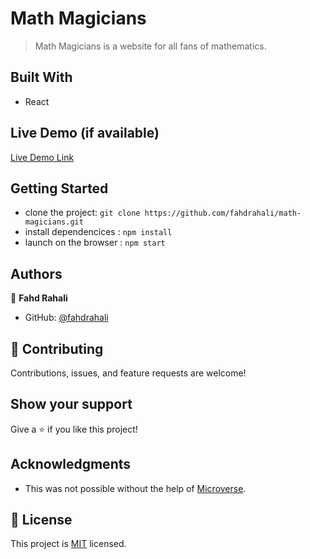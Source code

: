 # Math Magicians

> Math Magicians is a website for all fans of mathematics.

## Built With

- React

## Live Demo (if available)

[Live Demo Link]()


## Getting Started

- clone the project: `git clone https://github.com/fahdrahali/math-magicians.git`
- install dependencices : `npm install`
- launch on the browser : `npm start`

## Authors

👤 **Fahd Rahali**

- GitHub: [@fahdrahali](https://github.com/fahdrahali)


## 🤝 Contributing

Contributions, issues, and feature requests are welcome!

## Show your support

Give a ⭐️ if you like this project!

## Acknowledgments

- This was not possible without the help of [Microverse](https://github.com/microverseinc/curriculum-transversal-skills/blob/main/documentation/hello_microverse_project.md).

## 📝 License
This project is [MIT](https://github.com/microverseinc/readme-template/blob/master/MIT.md) licensed.
